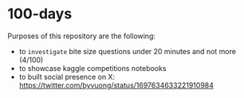 # 100-days

Purposes of this repository are the following:

- to `investigate` bite size questions under 20 minutes and not more (4/100)
- to showcase kaggle competitions notebooks
- to built social presence on X: https://twitter.com/byvuong/status/1697634633221910984
